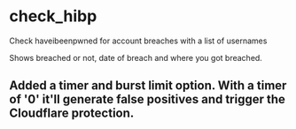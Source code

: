# check_hibp
Check haveibeenpwned for account breaches with a list of usernames

Shows breached or not, date of breach and where you got breached.

## Added a timer and burst limit option. With a timer of '0' it'll generate false positives and trigger the Cloudflare protection.
